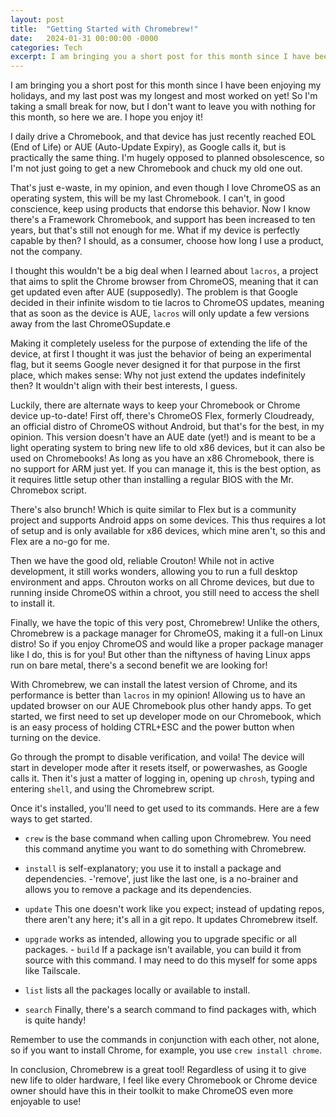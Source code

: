 ```yaml
---
layout: post
title:  "Getting Started with Chromebrew!"
date:   2024-01-31 00:00:00 -0000
categories: Tech
excerpt: I am bringing you a short post for this month since I have been enjoying my holidays, and my last post was my longest and most worked on yet! So I'm taking a small break for now, but I don't want to leave you with nothing for this month, so here we are. I hope you enjoy it!
---
```


I am bringing you a short post for this month since I have been enjoying my holidays, and my last post was my longest and most worked on yet! So I'm taking a small break for now, but I don't want to leave you with nothing for this month, so here we are. I hope you enjoy it!

I daily drive a Chromebook, and that device has just recently reached EOL (End of Life) or AUE (Auto-Update Expiry), as Google calls it, but is practically the same thing. I'm hugely opposed to planned obsolescence, so I'm not just going to get a new Chromebook and chuck my old one out.

That's just e-waste, in my opinion, and even though I love ChromeOS as an operating system, this will be my last Chromebook. I can't, in good conscience, keep using products that endorse this behavior. Now I know there's a Framework Chromebook, and support has been increased to ten years, but that's still not enough for me. What if my device is perfectly capable by then? I should, as a consumer, choose how long I use a product, not the company.

I thought this wouldn't be a big deal when I learned about `lacros`, a project that aims to split the Chrome browser from ChromeOS, meaning that it can get updated even after AUE (supposedly). The problem is that Google decided in their infinite wisdom to tie lacros to ChromeOS updates, meaning that as soon as the device is AUE, `lacros` will only update a few versions away from the last ChromeOSupdate.e

Making it completely useless for the purpose of extending the life of the device, at first I thought it was just the behavior of being an experimental flag, but it seems Google never designed it for that purpose in the first place, which makes sense: Why not just extend the updates indefinitely then? It wouldn't align with their best interests, I guess.

Luckily, there are alternate ways to keep your Chromebook or Chrome device up-to-date! First off, there's ChromeOS Flex, formerly Cloudready, an official distro of ChromeOS without Android, but that's for the best, in my opinion. This version doesn't have an AUE date (yet!) and is meant to be a light operating system to bring new life to old x86 devices, but it can also be used on Chromebooks! As long as you have an x86 Chromebook, there is no support for ARM just yet. If you can manage it, this is the best option, as it requires little setup other than installing a regular BIOS with the Mr. Chromebox script.

There's also brunch! Which is quite similar to Flex but is a community project and supports Android apps on some devices. This thus requires a lot of setup and is only available for x86 devices, which mine aren't, so this and Flex are a no-go for me.

Then we have the good old, reliable Crouton! While not in active development, it still works wonders, allowing you to run a full desktop environment and apps. Chrouton works on all Chrome devices, but due to running inside ChromeOS within a chroot, you still need to access the shell to install it.

Finally, we have the topic of this very post, Chromebrew! Unlike the others, Chromebrew is a package manager for ChromeOS, making it a full-on Linux distro! So if you enjoy ChromeOS and would like a proper package manager like I do, this is for you! But other than the niftyness of having Linux apps run on bare metal, there's a second benefit we are looking for!

With Chromebrew, we can install the latest version of Chrome, and its performance is better than `lacros` in my opinion! Allowing us to have an updated browser on our AUE Chromebook plus other handy apps. To get started, we first need to set up developer mode on our Chromebook, which is an easy process of holding CTRL+ESC and the power button when turning on the device.

Go through the prompt to disable verification, and voila! The device will start in developer mode after it resets itself, or powerwashes, as Google calls it. Then it's just a matter of logging in, opening up `chrosh`, typing and entering `shell`, and using the Chromebrew script.

Once it's installed, you'll need to get used to its commands. Here are a few ways to get started.

- `crew` is the base command when calling upon Chromebrew. You need this command anytime you want to do something with Chromebrew.

- `install` is self-explanatory; you use it to install a package and dependencies. -'remove', just like the last one, is a no-brainer and allows you to remove a package and its dependencies.

- `update` This one doesn't work like you expect; instead of updating repos, there aren't any here; it's all in a git repo. It updates Chromebrew itself.

- `upgrade` works as intended, allowing you to upgrade specific or all packages. - `build` If a package isn't available, you can build it from source with this command. I may need to do this myself for some apps like Tailscale.

- `list` lists all the packages locally or available to install.

- `search` Finally, there's a search command to find packages with, which is quite handy!

Remember to use the commands in conjunction with each other, not alone, so if you want to install Chrome, for example, you use `crew install chrome`.

In conclusion, Chromebrew is a great tool! Regardless of using it to give new life to older hardware, I feel like every Chromebook or Chrome device owner should have this in their toolkit to make ChromeOS even more enjoyable to use!

 




